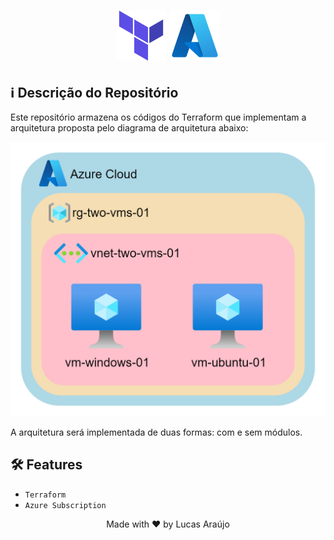 <h1 align="center">
    <img alt="Azure Logo" height="80" title="Terraform Logo" src="../../.github/terraform-icon.svg">
    <img alt="Azure Logo" height="80" title="Azure Logo" src="../../.github/azure-icon.png">
</h1>

## :information_source: Descrição do Repositório

Este repositório armazena os códigos do Terraform que implementam a arquitetura proposta pelo diagrama de arquitetura abaixo:

<img alt="Diagrama de arquitetura" src="./architecture-diagram/architecture-diagram.png">

A arquitetura será implementada de duas formas: com e sem módulos.

## :hammer_and_wrench: Features

- `Terraform`
- `Azure Subscription`

<div align="center">
  <p>Made with ❤ by Lucas Araújo</p>
</div>